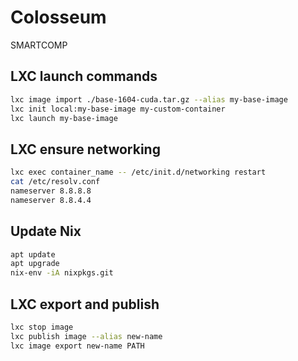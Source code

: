 # Colosseum
SMARTCOMP

## LXC launch commands
```bash
lxc image import ./base-1604-cuda.tar.gz --alias my-base-image
lxc init local:my-base-image my-custom-container
lxc launch my-base-image 
```

## LXC ensure networking
```bash
lxc exec container_name -- /etc/init.d/networking restart
cat /etc/resolv.conf
nameserver 8.8.8.8
nameserver 8.8.4.4
```

## Update Nix
```bash
apt update
apt upgrade
nix-env -iA nixpkgs.git
```
## LXC export and publish 
```bash
lxc stop image
lxc publish image --alias new-name
lxc image export new-name PATH
```

